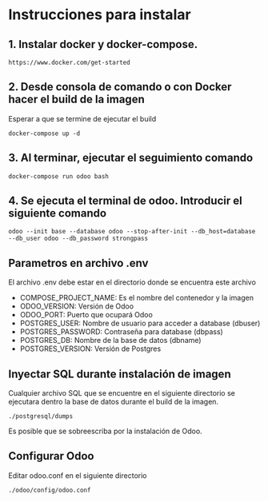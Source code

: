 # Instrucciones para instalar
## 1. Instalar docker y docker-compose. 

```
https://www.docker.com/get-started
```


## 2. Desde consola de comando o con Docker hacer el build de la imagen
Esperar a que se termine de ejecutar el build

```
docker-compose up -d
```


## 3. Al terminar, ejecutar el seguimiento comando
```
docker-compose run odoo bash
```

## 4. Se ejecuta el terminal de odoo. Introducir el siguiente comando
```
odoo --init base --database odoo --stop-after-init --db_host=database --db_user odoo --db_password strongpass
```

## Parametros en archivo .env
El archivo .env debe estar en el directorio donde se encuentra este archivo
- COMPOSE_PROJECT_NAME: Es el nombre del contenedor y la imagen
- ODOO_VERSION: Versión de Odoo
- ODOO_PORT: Puerto que ocupará Odoo
- POSTGRES_USER: Nombre de usuario para acceder a database (dbuser)
- POSTGRES_PASSWORD: Contraseña para database (dbpass)
- POSTGRES_DB: Nombre de la base de datos (dbname)
- POSTGRES_VERSION: Versión de Postgres


## Inyectar SQL durante instalación de imagen
Cualquier archivo SQL que se encuentre en el siguiente directorio se ejecutara dentro la base de datos durante el build de la imagen. 
```
./postgresql/dumps
```
Es posible que se sobreescriba por la instalación de Odoo.

## Configurar Odoo
Editar odoo.conf en el siguiente directorio
```
./odoo/config/odoo.conf
```
